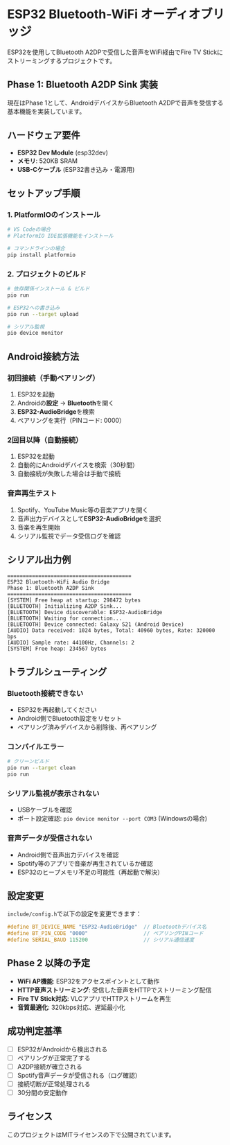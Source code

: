 # ESP32 Bluetooth-WiFi オーディオブリッジ

ESP32を使用してBluetooth A2DPで受信した音声をWiFi経由でFire TV Stickにストリーミングするプロジェクトです。

## Phase 1: Bluetooth A2DP Sink 実装

現在はPhase 1として、AndroidデバイスからBluetooth A2DPで音声を受信する基本機能を実装しています。

## ハードウェア要件

- **ESP32 Dev Module** (esp32dev)
- **メモリ**: 520KB SRAM
- **USB-Cケーブル** (ESP32書き込み・電源用)

## セットアップ手順

### 1. PlatformIOのインストール

```bash
# VS Codeの場合
# PlatformIO IDE拡張機能をインストール

# コマンドラインの場合
pip install platformio
```

### 2. プロジェクトのビルド

```bash
# 依存関係インストール & ビルド
pio run

# ESP32への書き込み
pio run --target upload

# シリアル監視
pio device monitor
```

## Android接続方法

### 初回接続（手動ペアリング）

1. ESP32を起動
2. Androidの**設定** → **Bluetooth**を開く
3. **ESP32-AudioBridge**を検索
4. ペアリングを実行（PINコード: 0000）

### 2回目以降（自動接続）

1. ESP32を起動
2. 自動的にAndroidデバイスを検索（30秒間）
3. 自動接続が失敗した場合は手動で接続

### 音声再生テスト

1. Spotify、YouTube Music等の音楽アプリを開く
2. 音声出力デバイスとして**ESP32-AudioBridge**を選択
3. 音楽を再生開始
4. シリアル監視でデータ受信ログを確認

## シリアル出力例

```
========================================
ESP32 Bluetooth-WiFi Audio Bridge
Phase 1: Bluetooth A2DP Sink
========================================
[SYSTEM] Free heap at startup: 298472 bytes
[BLUETOOTH] Initializing A2DP Sink...
[BLUETOOTH] Device discoverable: ESP32-AudioBridge
[BLUETOOTH] Waiting for connection...
[BLUETOOTH] Device connected: Galaxy S21 (Android Device)
[AUDIO] Data received: 1024 bytes, Total: 40960 bytes, Rate: 320000 bps
[AUDIO] Sample rate: 44100Hz, Channels: 2
[SYSTEM] Free heap: 234567 bytes
```

## トラブルシューティング

### Bluetooth接続できない

- ESP32を再起動してください
- Android側でBluetooth設定をリセット
- ペアリング済みデバイスから削除後、再ペアリング

### コンパイルエラー

```bash
# クリーンビルド
pio run --target clean
pio run
```

### シリアル監視が表示されない

- USBケーブルを確認
- ポート設定確認: `pio device monitor --port COM3` (Windowsの場合)

### 音声データが受信されない

- Android側で音声出力デバイスを確認
- Spotify等のアプリで音楽が再生されているか確認
- ESP32のヒープメモリ不足の可能性（再起動で解決）

## 設定変更

`include/config.h`で以下の設定を変更できます：

```cpp
#define BT_DEVICE_NAME "ESP32-AudioBridge"  // Bluetoothデバイス名
#define BT_PIN_CODE "0000"                  // ペアリングPINコード
#define SERIAL_BAUD 115200                  // シリアル通信速度
```

## Phase 2 以降の予定

- **WiFi AP機能**: ESP32をアクセスポイントとして動作
- **HTTP音声ストリーミング**: 受信した音声をHTTPでストリーミング配信
- **Fire TV Stick対応**: VLCアプリでHTTPストリームを再生
- **音質最適化**: 320kbps対応、遅延最小化

## 成功判定基準

- [ ] ESP32がAndroidから検出される
- [ ] ペアリングが正常完了する
- [ ] A2DP接続が確立される
- [ ] Spotify音声データが受信される（ログ確認）
- [ ] 接続切断が正常処理される
- [ ] 30分間の安定動作

## ライセンス

このプロジェクトはMITライセンスの下で公開されています。